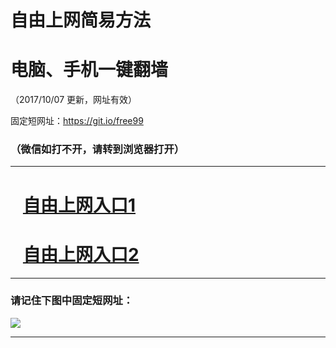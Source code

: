 ﻿# 自由上网简易方法

# 电脑、手机一键翻墙

（2017/10/07 更新，网址有效）

固定短网址：https://git.io/free99

### （微信如打不开，请转到浏览器打开）


***





# &nbsp;&nbsp; <a href="http://ft1866432727.fwq-tz-1001.info/fwqtz01.html?t=100700114264 " target="_blank">自由上网入口1</a>
# &nbsp;&nbsp; <a href="http://ft1097120303.fwq-tz-1002.info/fwqtz02.html?t=10070017531 " target="_blank">自由上网入口2</a>
***

### 请记住下图中固定短网址：

<img src="https://s3-us-west-2.amazonaws.com/fwq-1001/yjfq-20170905okok.png" /> 


***

